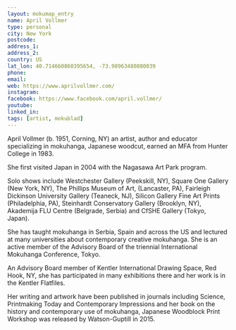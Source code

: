 ```yaml
---
layout: mokumap_entry
name: April Vollmer
type: personal
city: New York
postcode:
address_1: 
address_2: 
country: US
lat_lon: 40.714660860395654, -73.98963480880039
phone: 
email:
web: https://www.aprilvollmer.com/
instagram: 
facebook: https://www.facebook.com/april.vollmer/
youtube:
linked_in:
tags: [artist, mokublad]
---
```

April Vollmer (b. 1951, Corning, NY) an artist, author and educator specializing in mokuhanga, Japanese woodcut, earned an MFA from Hunter College in 1983.  

She first visited Japan in 2004 with the Nagasawa Art Park program. 

Solo shows include Westchester Gallery (Peekskill, NY), Square One Gallery (New York, NY), The Phillips Museum of Art, (Lancaster, PA), Fairleigh Dickinson University Gallery (Teaneck, NJ), Silicon Gallery Fine Art Prints (Philadelphia, PA), Steinhardt Conservatory Gallery (Brooklyn, NY), Akademija FLU Centre (Belgrade, Serbia) and CfSHE Gallery (Tokyo, Japan). 

She has taught mokuhanga in Serbia, Spain and across the US and lectured at many universities about contemporary creative mokuhanga. She is an active member of the Advisory Board of the triennial International Mokuhanga Conference, Tokyo. 

An Advisory Board member of Kentler International Drawing Space, Red Hook, NY, she has participated in many exhibitions there and her work is in the Kentler Flatfiles. 

Her writing and artwork have been published in journals including Science, Printmaking Today and Contemporary Impressions and her book on the history and contemporary use of mokuhanga, Japanese Woodblock Print Workshop was released by Watson-Guptill in 2015.

